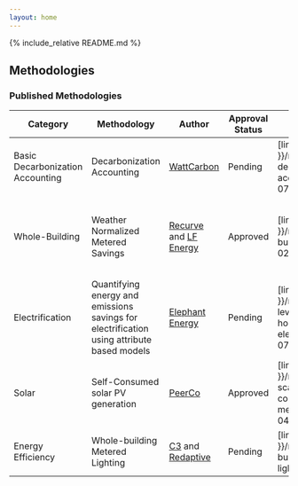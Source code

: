 ```yaml
---
layout: home
---
```


{% include_relative README.md %}

## Methodologies

### Published Methodologies

| Category           | Methodology                                      | Author      | Approval Status | URL | Approved By |
| ------------------ | ------------------------------------------------ | -------------- | ------------  | ------------ | ------------  |
| Basic Decarbonization Accounting  | Decarbonization Accounting        | [WattCarbon](https://www.wattcarbon.com)   | Pending  | [link]({{ site.baseurl }}/methodologies/basic-decarbonization-accounting/2025-02-07) | *  |
| Whole-Building     | Weather Normalized Metered Savings               | [Recurve](https://www.recurve.com) and [LF Energy](https://lfenergy.org)  | Approved  | [link]({{ site.baseurl }}/methodologies/whole-building-metered/2025-02-07) | [US Department of Energy](https://lfenergy.org/us-department-of-energy-validates-open-source-approach-for-ira-homes-programs/), California Public Utilities Commission |
| Electrification    | Quantifying energy and emissions savings for electrification using attribute based models |[Elephant Energy](https://elephantenergy.com)| Pending | [link]({{ site.baseurl }}/methodologies/device-level-heating-household-electrification/2025-02-07) | *  |
| Solar              | Self-Consumed solar PV generation                | [PeerCo](https://www.peercarbon.io)         | Approved | [link]({{ site.baseurl }}/methodologies/small-scale-solar-self-consumption-methodology/2024-11-04)  | [Chris Segerblom](https://www.linkedin.com/in/chris-segerblom/) , [Nicholas Burgess](https://www.linkedin.com/in/nicholas-burgess-426156119/), [Sebnem Rusitschka](https://www.linkedin.com/in/rusitschka/) |
| Energy Efficiency  | Whole-building Metered Lighting                  | [C3](https://www.c3carbonfunding.com/) and [Redaptive](https://redaptive.com) | Pending  | [link]({{ site.baseurl }}/methodologies/whole-building-metered-lighting/2025-02-07)  | *  |

